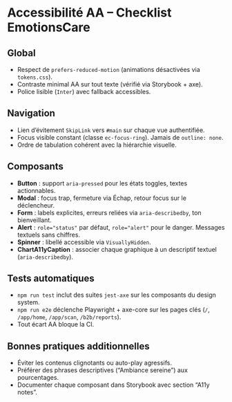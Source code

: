 # Accessibilité AA – Checklist EmotionsCare

## Global
- Respect de `prefers-reduced-motion` (animations désactivées via `tokens.css`).
- Contraste minimal AA sur tout texte (vérifié via Storybook + axe).
- Police lisible (`Inter`) avec fallback accessibles.

## Navigation
- Lien d’évitement `SkipLink` vers `#main` sur chaque vue authentifiée.
- Focus visible constant (classe `ec-focus-ring`). Jamais de `outline: none`.
- Ordre de tabulation cohérent avec la hiérarchie visuelle.

## Composants
- **Button** : support `aria-pressed` pour les états toggles, textes actionnables.
- **Modal** : focus trap, fermeture via Échap, retour focus sur le déclencheur.
- **Form** : labels explicites, erreurs reliées via `aria-describedby`, ton bienveillant.
- **Alert** : `role="status"` par défaut, `role="alert"` pour le danger. Messages textuels sans chiffres.
- **Spinner** : libellé accessible via `VisuallyHidden`.
- **ChartA11yCaption** : associer chaque graphique à un descriptif textuel (`aria-describedby`).

## Tests automatiques
- `npm run test` inclut des suites `jest-axe` sur les composants du design system.
- `npm run e2e` déclenche Playwright + axe-core sur les pages clés (`/`, `/app/home`, `/app/scan`, `/b2b/reports`).
- Tout écart AA bloque la CI.

## Bonnes pratiques additionnelles
- Éviter les contenus clignotants ou auto-play agressifs.
- Préférer des phrases descriptives (“Ambiance sereine”) aux pourcentages.
- Documenter chaque composant dans Storybook avec section “A11y notes”.
